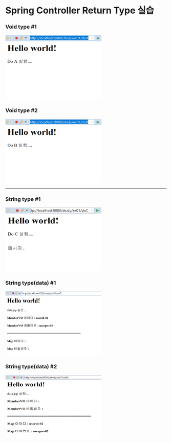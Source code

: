 # Spring Controller Return Type 실습

### Void type #1
<img src="https://github.com/Younghwan-Lee/2020Camp/blob/master/springController_return/src/main/webapp/resources/images/void_doA.PNG" width="300" height="200"><br>

### Void type #2
<img src="https://github.com/Younghwan-Lee/2020Camp/blob/master/springController_return/src/main/webapp/resources/images/void_doB.PNG" width="300" height="200"><br>

---

### String type #1
<img src="https://github.com/Younghwan-Lee/2020Camp/blob/master/springController_return/src/main/webapp/resources/images/string_doC.PNG" width="300" height="200"><br>

### String type(data) #1
<img src="https://github.com/Younghwan-Lee/2020Camp/blob/master/springController_return/src/main/webapp/resources/images/string_data_doD.PNG" width="300" height="200"><br>

### String type(data) #2
<img src="https://github.com/Younghwan-Lee/2020Camp/blob/master/springController_return/src/main/webapp/resources/images/string_data_doE.PNG" width="300" height="200"><br>
